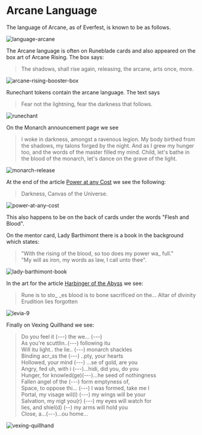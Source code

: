 # Arcane Language

The language of Arcane, as of Everfest, is known to be as follows.

<img src="https://d2hl7maqck52px.cloudfront.net/languages/language-arcane.webp" alt="language-arcane" class="center">

The Arcane language is often on Runeblade cards and also appeared on the box art of Arcane Rising. The box says:

> The shadows, shall rise again, releasing, the arcane, arts once, more.

<img src="https://d2hl7maqck52px.cloudfront.net/languages/arcane-rising-booster-box.webp" alt="arcane-rising-booster-box" class="center">

Runechant tokens contain the arcane language. The text says

> Fear not the lightning, fear the darkness that follows.

<img src="https://d2hl7maqck52px.cloudfront.net/languages/runechant.webp" alt="runechant" class="center">

On the Monarch announcement page we see

> I woke in darkness, amongst a ravenous legion. My body birthed from the shadows, my talons forged by the night. And as I grew my hunger too, and the words of the master filled my mind. Child, let's bathe in the blood of the monarch, let's dance on the grave of the light.

<img src="https://d2hl7maqck52px.cloudfront.net/languages/monarch-release.webp" alt="monarch-release" class="center">

At the end of the article [Power at any Cost](https://fabtcg.com/articles/power-any-cost/) we see the following:

> Darkness, Canvas of the Universe.

<img src="https://d2hl7maqck52px.cloudfront.net/languages/power-at-any-cost.webp" alt="power-at-any-cost" class="center">

This also happens to be on the back of cards under the words "Flesh and Blood".

On the mentor card, Lady Barthimont there is a book in the background which states:

> "With the rising of the blood, so too does my power wa_ full."<br>
> "My will as iron, my words as law, I call unto thee".

<img src="https://d2hl7maqck52px.cloudfront.net/languages/lady-barthimont-book.webp" alt="lady-barthimont-book" class="center">

In the art for the article [Harbinger of the Abyss](../main-story/04-monarch/levia-shadowborn-abomination-story.md#harbinger-of-the-abyss) we see:

> Rune is to sto_ _es  blood is to bone sacrificed on the...
> Altar of divinity Erudition lies forgotten

<img src="https://d2hl7maqck52px.cloudfront.net/main-story/04-monarch/levia-9.webp" alt="levia-9" class="center">

Finally on Vexing Quillhand we see:

> Do you feel it (---) the we... (---)<br>
> As you're scuttlin..(---) following itu<br>
> Will itu light.. the lie.. (---) monarch shackles<br>
> Binding acr_ss the (---) ..pty, your hearts<br>
> Hollowed, your mind (---) ...se of gold, are you<br>
> Angry, fed uh, with i (---)...hidi, did you, do you<br>
> Hunger, for knowled(ge)(---)...he seed of nothingness<br>
> Fallen angel of the (---) form emptyness of,<br>
> Space, to oppose thi... (---) I was formed, take me I<br>
> Portal, my visage wil(l) (---) my wings will be your<br>
> Salvation, my nigt you(r) (---) my eyes will watch for<br>
> lies, and shiel(d) (--) my arms will hold you<br>
> Close, a...(---)...ou home...

<img src="https://d2hl7maqck52px.cloudfront.net/languages/vexing-quillhand.webp" alt="vexing-quillhand" class="center">
